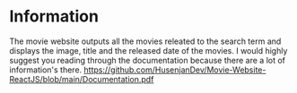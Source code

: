 # Information
The movie website outputs all the movies releated to the search term and displays the image, title and the released date of the movies. I would highly suggest you reading through the documentation because there are a lot of information's there.
https://github.com/HusenjanDev/Movie-Website-ReactJS/blob/main/Documentation.pdf

